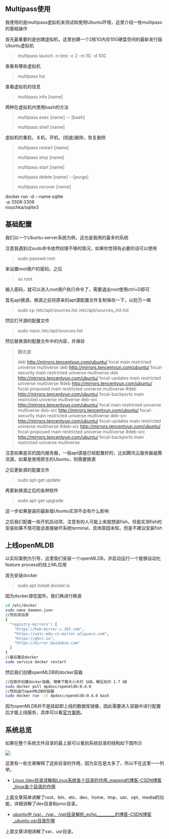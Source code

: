 ## Multipass使用

我使用的是multipass虚拟机来测试和使用Ubuntu环境，这里介绍一些multipass的基础操作

首先最重要的是创建虚拟机，这里创建一个2核1G内存10G硬盘空间的最新发行版Ubuntu虚拟机

> multipass launch -n test -c 2 -m 1G -d 10G

查看有哪些虚拟机

> multipass list

查看虚拟机的信息

> multipass info [name]

两种在虚拟机内使用bash的方法

> multipass exec [name] -- [bash]
>
> multipass shell [name]

虚拟机的重启，关机，开机，(彻底)删除，恢复删除

> multipass restart [name]
>
> multipass stop [name]
>
> multipass start [name]
>
> multipass delete [name] --[purge]
>
> multipass recover [name]

docker run -d --name sqlite \
    -p 3306:3306 \
    nouchka/sqlite3

## 基础配置

我们以一个Ubuntu-server系统为例，这也是我用的最多的系统

注意我遇到过sudo命令依然权限不够的情况，如果你觉得有必要的话可以使用

> sudo passwd root

来设置root用户的密码，之后

> su root

输入密码，就可以进入root用户执行命令了，需要退出root使用ctrl+D即可

首先apt换源，换源之前将原来的apt源配置文件复制保存一下，以防万一嘛

> sudo cp /etc/apt/sources.list /etc/apt/sources_init.list

然后打开源的配置文件

> sudo nano /etc/apt/sources.list

然后替换源的配置文件中的内容，并保存

> 腾讯源
>
> deb http://mirrors.tencentyun.com/ubuntu/ focal main restricted universe multiverse
> deb http://mirrors.tencentyun.com/ubuntu/ focal-security main restricted universe multiverse
> deb http://mirrors.tencentyun.com/ubuntu/ focal-updates main restricted universe multiverse
> #deb http://mirrors.tencentyun.com/ubuntu/ focal-proposed main restricted universe multiverse
> #deb http://mirrors.tencentyun.com/ubuntu/ focal-backports main restricted universe multiverse
> deb-src http://mirrors.tencentyun.com/ubuntu/ focal main restricted universe multiverse
> deb-src http://mirrors.tencentyun.com/ubuntu/ focal-security main restricted universe multiverse
> deb-src http://mirrors.tencentyun.com/ubuntu/ focal-updates main restricted universe multiverse
> #deb-src http://mirrors.tencentyun.com/ubuntu/ focal-proposed main restricted universe multiverse
> #deb-src http://mirrors.tencentyun.com/ubuntu/ focal-backports main restricted universe multiverse

注意如果是买的国内服务器，一般apt源是已经配置好的，比如腾讯云服务器是腾讯源，如果是使用原生的Ubuntu，则需要换源

之后更新源的配置文件

> sudo apt-get update

再更新换源之后的各种软件

> sudo apt-get upgrade

这一步如果是装的最新版Ubuntu实测不会有什么影响

之后我们配置一些开机启动项，注意有的人可能上来就想装fish，但是实测fish的安装如果不慎可能会直接破坏系统terminal，具体原因未知，但是不建议安装fish

## 上线openMLDB

以实际案例为引导，这里我们安装一个openMLDB，并启动运行一个能够自动化feature process的线上ML应用

首先安装docker

> sudo apt install docker.io

因为docker源在国外，我们再进行换源

```bash
cd /etc/docker
sudo nano daemon.json
//然后添加源
{
  "registry-mirrors": [
    "https://hub-mirror.c.163.com",
    "https://ustc-edu-cn.mirror.aliyuncs.com",
    "https://ghcr.io",
    "https://mirror.baidubce.com"
  ]
}
//最后重启docker
sudo service docker restart
```

然后我们创建openMLDB的docker容器

~~~bash
//拉取并创建docker容器，镜像下载大小大约 1GB，解压后约 1.7 GB
sudo docker pull 4pdosc/openmldb:0.4.0
//然后运行openMLDB的容器
sudo docker run -it 4pdosc/openmldb:0.4.0 bash
~~~

因为openMLDB并不是挂起即上线的数据库镜像，因此需要进入容器中进行配置后才能上线服务，具体可以看[官方案例](https://openmldb.ai/docs/zh/main/use_case/taxi_tour_duration_prediction.html)。

## 系统总览

如果在整个系统文件目录的最上层可以看到系统目录的结构如下图所示

![](http://1.14.100.228:8002/images/2022/05/15/20220515105557.png)

这里有一些文章解释了这些目录的作用，因为实在是太多了，所以不在这里一一列举。

* [Linux /dev目录详解和Linux系统各个目录的作用_maopig的博客-CSDN博客_linux各个目录的作用](https://blog.csdn.net/maopig/article/details/7195048)

上面文章简单讲解了root、bin、etc、dev、home、tmp、usr、opt、media的功能，详细讲解了dev目录和proc目录。

* [ubuntu中 /usr、/var、/opt目录解析_echo_________的博客-CSDN博客_ubuntu usr目录在哪](https://blog.csdn.net/weixin_40822665/article/details/115057223)

上面文章详细讲解了var、usr目录。






















